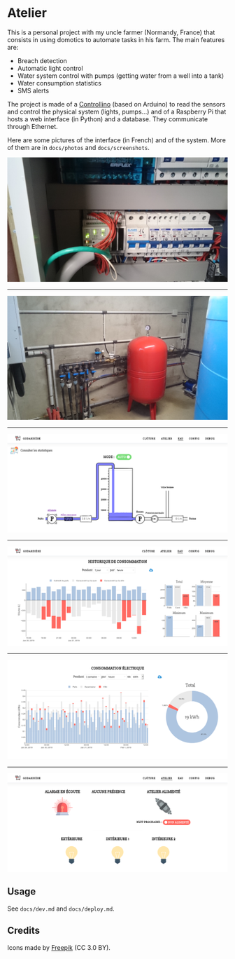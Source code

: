 # Atelier

This is a personal project with my uncle farmer (Normandy, France) that consists in
using domotics to automate tasks in his farm. The main features are:

* Breach detection
* Automatic light control
* Water system control with pumps (getting water from a well into a tank)
* Water consumption statistics
* SMS alerts

The project is made of a [Controllino](https://www.controllino.biz/) (based on Arduino) to read the
sensors and control the physical system (lights, pumps...) and of a Raspberry Pi
that hosts a web interface (in Python) and a database.
They communicate through Ethernet.

Here are some pictures of the interface (in French) and of the system. More of them are in
`docs/photos` and `docs/screenshots`.

![The Controllino.](docs/photos/circuit_controllino.png)

______

![The system to store water from a well into a tank.](docs/photos/pipes.png)

______

![The interface to control the water system.](docs/screenshots/tank.png)

______

![Statistics about water consumption.](docs/screenshots/water_consumption.png)

______

![Statistics about water consumption.](docs/screenshots/power_consumption.png)

______

![The interface to control the building.](docs/screenshots/workshop.png)

## Usage

See `docs/dev.md` and `docs/deploy.md`.

## Credits

Icons made by [Freepik](https://www.flaticon.com/authors/freepik) (CC 3.0 BY).
